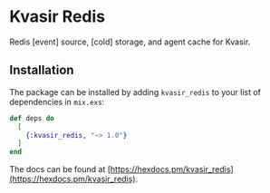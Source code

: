 # Kvasir Redis

Redis [event] source, [cold] storage, and agent cache for Kvasir.

## Installation

The package can be installed
by adding `kvasir_redis` to your list of dependencies in `mix.exs`:

```elixir
def deps do
  [
    {:kvasir_redis, "~> 1.0"}
  ]
end
```

The docs can
be found at [https://hexdocs.pm/kvasir_redis](https://hexdocs.pm/kvasir_redis).
